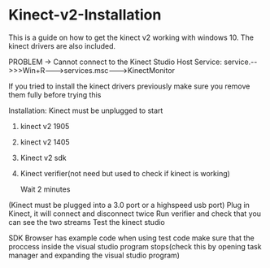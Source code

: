 # Kinect-v2-Installation
This is a guide on how to get the kinect v2 working with windows 10. The kinect drivers are also included.

PROBLEM -> Cannot connect to the Kinect Studio Host Service:
service.-->>>Win+R--->services.msc--->KinectMonitor

If you tried to install the kinect drivers previously make sure you remove them fully before trying this

Installation:
	Kinect must be unplugged to start

1.  kinect v2 1905
2.  kinect v2 1405
3.  Kinect v2 sdk
4.  Kinect verifier(not need but used to check if kinect is working)
	
	Wait 2 minutes
	
  (Kinect must be plugged into a 3.0 port or a highspeed usb port)
	Plug in Kinect, it will connect and disconnect twice
	Run verifier and check that you can see the two streams
	Test the kinect studio
  
  SDK Browser has example code
  when using test code make sure that the proccess inside the visual studio program stops(check this by opening task manager and expanding the visual studio program)
